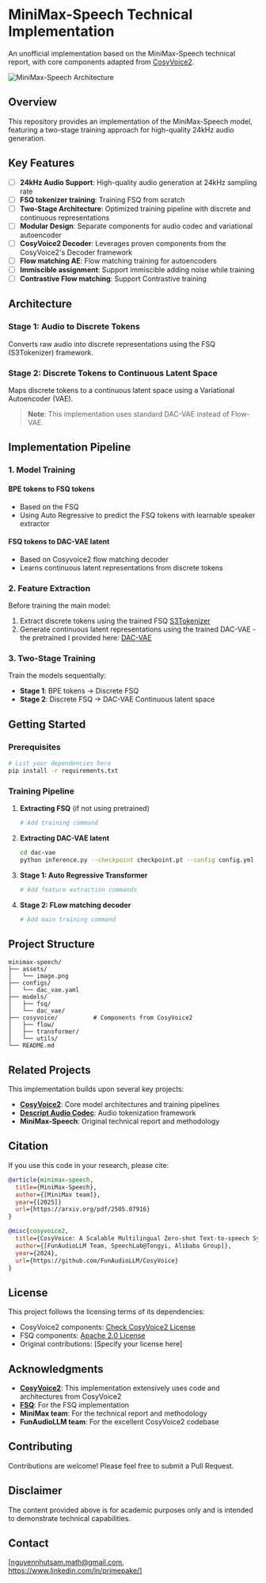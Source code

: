 # MiniMax-Speech Technical Implementation

An unofficial implementation based on the MiniMax-Speech technical report, with core components adapted from [CosyVoice2](https://github.com/FunAudioLLM/CosyVoice).

![MiniMax-Speech Architecture](assets/image.png)

## Overview

This repository provides an implementation of the MiniMax-Speech model, featuring a two-stage training approach for high-quality 24kHz audio generation.

## Key Features

- [ ] **24kHz Audio Support**: High-quality audio generation at 24kHz sampling rate
- [ ] **FSQ tokenizer training**: Training FSQ from scratch
- [ ] **Two-Stage Architecture**: Optimized training pipeline with discrete and continuous representations
- [ ] **Modular Design**: Separate components for audio codec and variational autoencoder
- [ ] **CosyVoice2 Decoder**: Leverages proven components from the CosyVoice2's Decoder framework
- [ ] **Flow matching AE**: Flow matching training for autoencoders
- [ ] **Immiscible assignment**: Support immiscible adding noise while training
- [ ] **Contrastive Flow matching**: Support Contrastive training

## Architecture

### Stage 1: Audio to Discrete Tokens
Converts raw audio into discrete representations using the FSQ (S3Tokenizer) framework.

### Stage 2: Discrete Tokens to Continuous Latent Space
Maps discrete tokens to a continuous latent space using a Variational Autoencoder (VAE).

> **Note**: This implementation uses standard DAC-VAE instead of Flow-VAE.

## Implementation Pipeline

### 1. Model Training

#### BPE tokens to FSQ tokens
- Based on the FSQ
- Using Auto Regressive to predict the FSQ tokens with learnable speaker extractor

#### FSQ tokens to DAC-VAE latent
- Based on Cosyvoice2 flow matching decoder
- Learns continuous latent representations from discrete tokens

### 2. Feature Extraction

Before training the main model:
1. Extract discrete tokens using the trained FSQ [S3Tokenizer](https://github.com/xingchensong/S3Tokenizer)
2. Generate continuous latent representations using the trained DAC-VAE - the pretrained I provided here: [DAC-VAE](https://drive.google.com/file/d/1iwZhPlcdDwvPjeON3bFAeYarsV4ZtI2E/view?usp=sharing)

### 3. Two-Stage Training

Train the models sequentially:
- **Stage 1**: BPE tokens → Discrete FSQ 
- **Stage 2**: Discrete FSQ → DAC-VAE Continuous latent space

## Getting Started

### Prerequisites
```bash
# List your dependencies here
pip install -r requirements.txt
```

### Training Pipeline

1. **Extracting FSQ** (if not using pretrained)
   ```bash
   # Add training command
   ```

2. **Extracting DAC-VAE latent**
   ```bash
   cd dac-vae
   python inference.py --checkpoint checkpoint.pt --config config.yml
   ```

3. **Stage 1: Auto Regressive Transformer**
   ```bash
   # Add feature extraction commands
   ```

4. **Stage 2: FLow matching decoder**
   ```bash
   # Add main training command
   ```

## Project Structure
```
minimax-speech/
├── assets/
│   └── image.png
├── configs/
│   └── dac_vae.yaml
├── models/
│   ├── fsq/
│   └── dac_vae/
├── cosyvoice/          # Components from CosyVoice2
│   ├── flow/
│   ├── transformer/
│   └── utils/
└── README.md
```

## Related Projects

This implementation builds upon several key projects:

- **[CosyVoice2](https://github.com/FunAudioLLM/CosyVoice)**: Core model architectures and training pipelines
- **[Descript Audio Codec](https://github.com/descriptinc/descript-audio-codec)**: Audio tokenization framework
- **MiniMax-Speech**: Original technical report and methodology

## Citation

If you use this code in your research, please cite:

```bibtex
@article{minimax-speech,
  title={MiniMax-Speech},
  author={[MiniMax team]},
  year={[2025]}
  url={https://arxiv.org/pdf/2505.07916}
}

@misc{cosyvoice2,
  title={CosyVoice: A Scalable Multilingual Zero-shot Text-to-speech Synthesizer based on Supervised Semantic Tokens},
  author={[FunAudioLLM Team, SpeechLab@Tongyi, Alibaba Group]},
  year={2024},
  url={https://github.com/FunAudioLLM/CosyVoice}
}
```

## License

This project follows the licensing terms of its dependencies:
- CosyVoice2 components: [Check CosyVoice2 License](https://github.com/FunAudioLLM/CosyVoice/blob/main/LICENSE)
- FSQ components: [Apache 2.0 License](https://github.com/xingchensong/S3Tokenizer/blob/main/LICENSE)
- Original contributions: [Specify your license here]

## Acknowledgments

- **[CosyVoice2](https://github.com/FunAudioLLM/CosyVoice)**: This implementation extensively uses code and architectures from CosyVoice2
- **[FSQ](https://github.com/xingchensong/S3Tokenizer)**: For the FSQ implementation
- **MiniMax team**: For the technical report and methodology
- **FunAudioLLM team**: For the excellent CosyVoice2 codebase

## Contributing

Contributions are welcome! Please feel free to submit a Pull Request.

## Disclaimer
The content provided above is for academic purposes only and is intended to demonstrate technical capabilities.

## Contact

[nguyennhutsam.math@gmail.com, https://www.linkedin.com/in/primepake/]